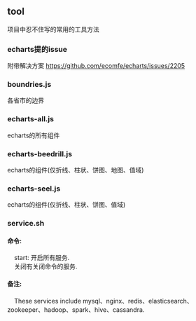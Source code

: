 ## tool
项目中忍不住写的常用的工具方法

### echarts提的issue
附带解决方案
https://github.com/ecomfe/echarts/issues/2205

### boundries.js
各省市的边界

### echarts-all.js
echarts的所有组件

### echarts-beedrill.js
echarts的组件(仅折线、柱状、饼图、地图、值域)

### echarts-seel.js
echarts的组件(仅折线、柱状、饼图、值域)

### service.sh
#### 命令:
&nbsp;&nbsp;&nbsp; start: 开启所有服务. <br>
&nbsp;&nbsp;&nbsp; 关闭有关闭命令的服务.
#### 备注:
&nbsp;&nbsp;&nbsp; These services include mysql、nginx、redis、elasticsearch、zookeeper、hadoop、spark、hive、cassandra.
